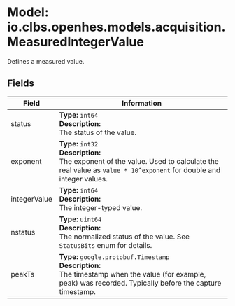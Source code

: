 # Model: io.clbs.openhes.models.acquisition.MeasuredIntegerValue

Defines a measured value.

## Fields

| Field | Information |
| --- | --- |
| status | <b>Type:</b> `int64`<br><b>Description:</b><br>The status of the value. |
| exponent | <b>Type:</b> `int32`<br><b>Description:</b><br>The exponent of the value. Used to calculate the real value as `value * 10^exponent` for double and integer values. |
| integerValue | <b>Type:</b> `int64`<br><b>Description:</b><br>The integer-typed value. |
| nstatus | <b>Type:</b> `uint64`<br><b>Description:</b><br>The normalized status of the value. See `StatusBits` enum for details. |
| peakTs | <b>Type:</b> `google.protobuf.Timestamp`<br><b>Description:</b><br>The timestamp when the value (for example, peak) was recorded. Typically before the capture timestamp. |

